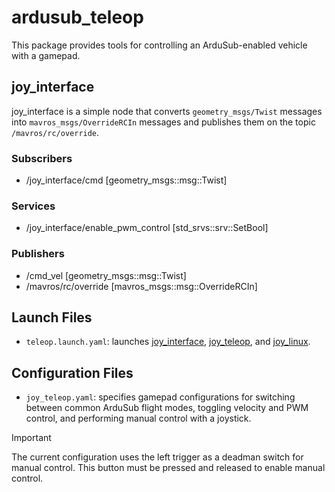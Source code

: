 # ardusub_teleop

This package provides tools for controlling an ArduSub-enabled vehicle with a
gamepad.

## joy_interface

joy_interface is a simple node that converts `geometry_msgs/Twist` messages
into `mavros_msgs/OverrideRCIn` messages and publishes them on the topic
`/mavros/rc/override`.

### Subscribers

* /joy_interface/cmd [geometry_msgs::msg::Twist]

### Services

* /joy_interface/enable_pwm_control [std_srvs::srv::SetBool]

### Publishers

* /cmd_vel [geometry_msgs::msg::Twist]
* /mavros/rc/override [mavros_msgs::msg::OverrideRCIn]

## Launch Files

* `teleop.launch.yaml`: launches [joy_interface](#joy_interface), [joy_teleop](https://github.com/ros-teleop/teleop_tools),
  and [joy_linux](https://github.com/ros-drivers/joystick_drivers/tree/ros2).

## Configuration Files

* `joy_teleop.yaml`: specifies gamepad configurations for switching between
  common ArduSub flight modes, toggling velocity and PWM control, and
  performing manual control with a joystick.

> [!IMPORTANT]
> The current configuration uses the left trigger as a deadman switch for
> manual control. This button must be pressed and released to enable manual
> control.
